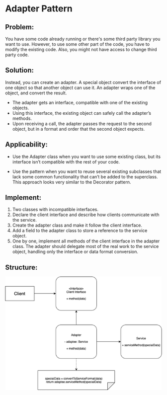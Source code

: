 # Adapter Pattern

## Problem:
You have some code already running or there's some third party library you want to use. However, to use some other part of the code, you have to modify the existing code. Also, you might not have access to change third party code.

## Solution:
Instead, you can create an adapter. A special object convert the interface of one object so that another object can use it. An adapter wraps one of the object, and convert the result.
* The adapter gets an interface, compatible with one of the existing objects.
* Using this interface, the existing object can safely call the adapter’s methods.
* Upon receiving a call, the adapter passes the request to the second object, but in a format and order that the second object expects.

## Applicability:
* Use the Adapter class when you want to use some existing class, but its interface isn’t compatible with the rest of your code.

* Use the pattern when you want to reuse several existing subclasses that lack some common functionality that can’t be added to the superclass. This approach looks very similar to the Decorator pattern.

## Implement:
1. Two classes with incompatible interfaces.
2. Declare the client interface and describe how clients communicate with the service.
3. Create the adapter class and make it follow the client interface.
4. Add a field to the adapter class to store a reference to the service object. 
5. One by one, implement all methods of the client interface in the adapter class. The adapter should delegate most of the real work to the service object, handling only the interface or data format conversion.

## Structure:
![](./Adapter.drawio.png)